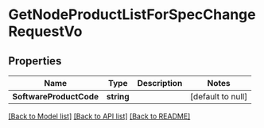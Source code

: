 # GetNodeProductListForSpecChangeRequestVo

## Properties
Name | Type | Description | Notes
------------ | ------------- | ------------- | -------------
**SoftwareProductCode** | **string** |  | [default to null]

[[Back to Model list]](../README.md#documentation-for-models) [[Back to API list]](../README.md#documentation-for-api-endpoints) [[Back to README]](../README.md)



